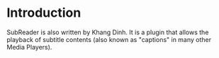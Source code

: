 # Introduction #

SubReader is also written by Khang Dinh. It is a plugin that allows the playback of subtitle contents (also known as "captions" in many other Media Players).